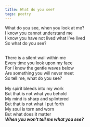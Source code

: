 ```yaml
---
title: What do you see?
tags: poetry
---
```


What do you see, when you look at me?<br/>
I know you cannot understand me<br/>
I know you have not lived what I've lived<br/>
So what do you see?<br/>
<!--more-->
<br/>There is a silent wail within me<br/>
Every time you look upon my face<br/>
For I know the gentle waves below<br/>
Are something you will never meet<br/>
So tell me, what do you see?<br/>
<br/>My spirit bleeds into my work<br/>
But that is not what you behold<br/>
My mind is sharp and splintered<br/>
But that is not what I put forth<br/>
My soul is torn and worn<br/>
But what does it matter<br/>
***When you won't tell me what you see?***<br/>
